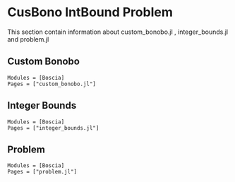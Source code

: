 # CusBono IntBound Problem 

This section contain information about custom_bonobo.jl , integer_bounds.jl and problem.jl

## Custom Bonobo 

```@autodocs
Modules = [Boscia]
Pages = ["custom_bonobo.jl"]
```

## Integer Bounds 

```@autodocs
Modules = [Boscia]
Pages = ["integer_bounds.jl"]
```

## Problem 

```@autodocs
Modules = [Boscia]
Pages = ["problem.jl"]
```